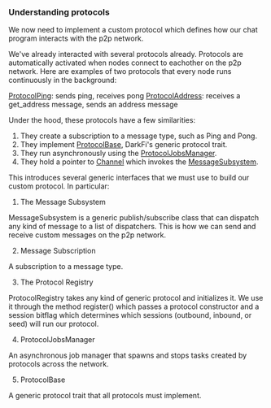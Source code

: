 ### Understanding protocols

We now need to implement a custom protocol which defines how our chat
program interacts with the p2p network.

We've already interacted with several protocols already. Protocols
are automatically activated when nodes connect to eachother on the
p2p network. Here are examples of two protocols that every node runs
continuously in the background:

[ProtocolPing](../../../src/net/protocol/protocol_ping.rs): sends ping,
receives pong
[ProtocolAddress](../../../src/net/protocol/protocol_address.rs): receives
a get_address message, sends an address message

Under the hood, these protocols have a few similarities:

1. They create a subscription to a message type, such as Ping and Pong.
2. They implement [ProtocolBase](../../../src/net/protocol/protocol_base.rs),
DarkFi's generic protocol trait.
3. They run asynchronously using the
[ProtocolJobsManager](../../../src/net/protocol/protocol_jobs_manager.rs).
4. They hold a pointer to [Channel](../../../src/net/channel.rs) which
invokes the [MessageSubsystem](../../../src/net/message_subscriber).

This introduces several generic interfaces that we must use to build
our custom protocol. In particular:

1. The Message Subsystem

MessageSubsystem is a generic publish/subscribe class that can
dispatch any kind of message to a list of dispatchers. This is how we
can send and receive custom messages on the p2p network.

2. Message Subscription

A subscription to a message type. 

3. The Protocol Registry 

ProtocolRegistry takes any kind of generic protocol and initializes it. We
use it through the method register() which passes a protocol constructor
and a session bitflag which determines which sessions (outbound, inbound,
or seed) will run our protocol.

4. ProtocolJobsManager

An asynchronous job manager that spawns and stops tasks created by
protocols across the network.

5. ProtocolBase

A generic protocol trait that all protocols must implement.

